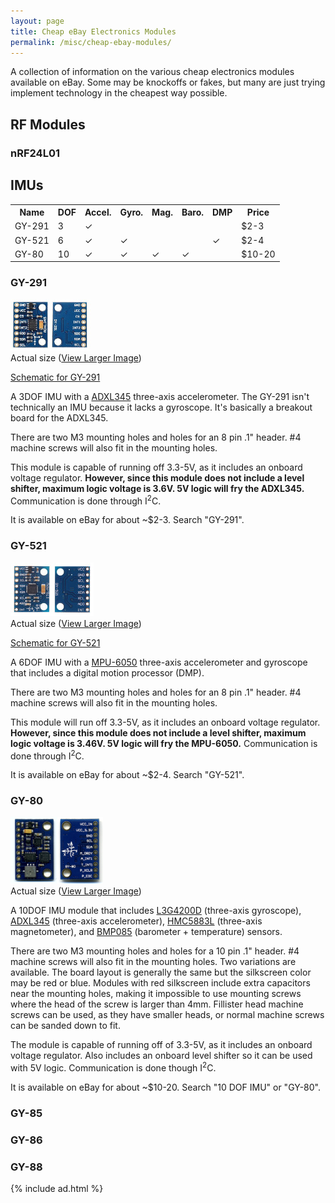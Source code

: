 ```yaml
---
layout: page
title: Cheap eBay Electronics Modules
permalink: /misc/cheap-ebay-modules/
---
```


A collection of information on the various cheap electronics modules available on eBay. Some may be knockoffs or fakes, but many are just trying implement technology in the cheapest way possible.

## RF Modules
### nRF24L01

## IMUs

<div class="table"><table>
	<tr><th>Name</th><th>DOF</th><th>Accel.</th><th>Gyro.</th><th>Mag.</th><th>Baro.</th><th>DMP</th><th>Price</th></tr>
	<tr><td>GY-291</td><td>3</td><td>&#10003;</td><td></td><td></td><td></td><td></td><td>$2-3</td></tr>
	<tr><td>GY-521</td><td>6</td><td>&#10003;</td><td>&#10003;</td><td></td><td></td><td>&#10003;</td><td>$2-4</td></tr>
	<tr><td>GY-80</td><td>10</td><td>&#10003;</td><td>&#10003;</td><td>&#10003;</td><td>&#10003;</td><td></td><td>$10-20</td></tr>
</table></div>

### GY-291

![GY-291](/content/misc/cheap-ebay-electronics/GY-291-thumbnail.jpg)   
Actual size ([View Larger Image](/content/misc/cheap-ebay-electronics/GY-291.jpg))

[Schematic for GY-291](/content/misc/cheap-ebay-electronics/GY-291-schematic.jpg)

A 3DOF IMU with a [ADXL345](http://www.analog.com/media/en/technical-documentation/data-sheets/ADXL345.pdf) three-axis accelerometer. The GY-291 isn't technically an IMU because it lacks a gyroscope. It's basically a breakout board for the ADXL345.

There are two M3 mounting holes and holes for an 8 pin .1" header. #4 machine screws will also fit in the mounting holes.

This module is capable of running off 3.3-5V, as it includes an onboard voltage regulator. **However, since this module does not include a level shifter, maximum logic voltage is 3.6V. 5V logic will fry the ADXL345.** Communication is done through I<sup>2</sup>C.

It is available on eBay for about ~$2-3. Search "GY-291".

### GY-521

![GY-521](/content/misc/cheap-ebay-electronics/GY-521-thumbnail.jpg)   
Actual size ([View Larger Image](/content/misc/cheap-ebay-electronics/GY-521.jpg))

[Schematic for GY-521](/content/misc/cheap-ebay-electronics/GY-521-schematic.jpg)

A 6DOF IMU with a [MPU-6050](http://cdn.sparkfun.com/datasheets/Components/General%20IC/PS-MPU-6000A.pdf) three-axis accelerometer and gyroscope that includes a digital motion processor (DMP).

There are two M3 mounting holes and holes for an 8 pin .1" header. #4 machine screws will also fit in the mounting holes.

This module will run off 3.3-5V, as it includes an onboard voltage regulator. **However, since this module does not include a level shifter, maximum logic voltage is 3.46V. 5V logic will fry the MPU-6050.** Communication is done through I<sup>2</sup>C.

It is available on eBay for about ~$2-4. Search "GY-521".

### GY-80

![GY-80](/content/misc/cheap-ebay-electronics/GY-80-thumbnail.jpg)   
Actual size ([View Larger Image](/content/misc/cheap-ebay-electronics/GY-80.jpg))

A 10DOF IMU module that includes [L3G4200D](http://www.st.com/st-web-ui/static/active/en/resource/technical/document/datasheet/CD00265057.pdf) (three-axis gyroscope), [ADXL345](http://www.analog.com/media/en/technical-documentation/data-sheets/ADXL345.pdf) (three-axis accelerometer), [HMC5883L](http://www51.honeywell.com/aero/common/documents/myaerospacecatalog-documents/Defense_Brochures-documents/HMC5883L_3-Axis_Digital_Compass_IC.pdf) (three-axis magnetometer), and [BMP085](https://www.sparkfun.com/datasheets/Components/General/BMP085_Flyer_Rev.0.2_March2008.pdf) (barometer + temperature) sensors.

There are two M3 mounting holes and holes for a 10 pin .1" header. #4 machine screws will also fit in the mounting holes. Two variations are available. The board layout is generally the same but the silkscreen color may be red or blue. Modules with red silkscreen include extra capacitors near the mounting holes, making it impossible to use mounting screws where the head of the screw is larger than 4mm. Fillister head machine screws can be used, as they have smaller heads, or normal machine screws can be sanded down to fit.

The module is capable of running off of 3.3-5V, as it includes an onboard voltage regulator. Also includes an onboard level shifter so it can be used with 5V logic. Communication is done though I<sup>2</sup>C.

It is available on eBay for about ~$10-20. Search "10 DOF IMU" or "GY-80".

### GY-85

### GY-86

### GY-88

{% include ad.html %}